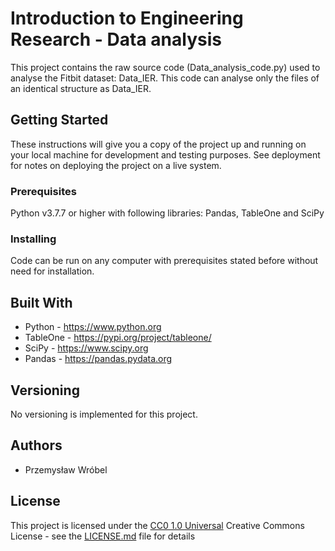 ﻿# Introduction to Engineering Research - Data analysis

This project contains the raw source code (Data_analysis_code.py) used to analyse the Fitbit dataset: Data_IER.
This code can analyse only the files of an identical structure as Data_IER.

## Getting Started

These instructions will give you a copy of the project up and running on
your local machine for development and testing purposes. See deployment
for notes on deploying the project on a live system.

### Prerequisites

Python v3.7.7 or higher with following libraries: Pandas, TableOne and SciPy

### Installing

Code can be run on any computer with prerequisites stated before without need for installation.

## Built With

  - Python - https://www.python.org
  - TableOne - https://pypi.org/project/tableone/
  - SciPy - https://www.scipy.org
  - Pandas - https://pandas.pydata.org


## Versioning

No versioning is implemented for this project.

## Authors

  - Przemysław Wróbel

	
## License

This project is licensed under the [CC0 1.0 Universal](LICENSE.md)
Creative Commons License - see the [LICENSE.md](LICENSE.md) file for
details
